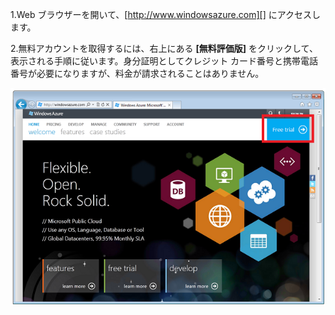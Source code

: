 1.Web ブラウザーを開いて、[http://www.windowsazure.com][] にアクセスします。

2.無料アカウントを取得するには、右上にある **[無料評価版]** をクリックして、表示される手順に従います。身分証明としてクレジット カード番号と携帯電話番号が必要になりますが、料金が請求されることはありません。

 ![Azure の Web サイト][0]


[0]: ./media/create-azure-account/freetrialonwindowsazurehomepage.png
 

